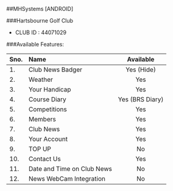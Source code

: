 ##MHSystems [ANDROID]

###Hartsbourne Golf Club
- CLUB ID : 44071029

###Available Features:

| Sno. | Name              | Available      |
| ---- |:----------------  | :------------: |
| 1.   | Club News Badger  | Yes (Hide)     |
| 2.   | Weather           | Yes            |
| 3.   | Your Handicap     | Yes            |
| 4.   | Course Diary      | Yes (BRS Diary)|
| 5.   | Competitions      | Yes            |
| 6.   | Members           | Yes            |
| 7.   | Club News         | Yes            |
| 8.   | Your Account      | Yes            |
| 9.   | TOP UP            | No             |
| 10.  | Contact Us        | Yes            |
| 11.  | Date and Time on Club News | No    |
| 12.  | News WebCam Integration | No       |
